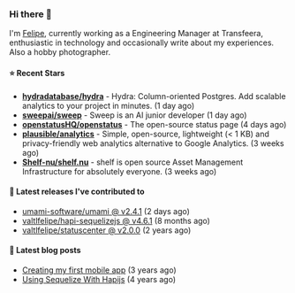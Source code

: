 ### Hi there 👋

I'm [Felipe](https://felipe.im), currently working as a Engineering Manager at Transfeera, enthusiastic in technology and occasionally write about my experiences. Also a hobby photographer.

#### ⭐ Recent Stars
- **[hydradatabase/hydra](https://github.com/hydradatabase/hydra)** - Hydra: Column-oriented Postgres. Add scalable analytics to your project in minutes. (1 day ago)
- **[sweepai/sweep](https://github.com/sweepai/sweep)** - Sweep is an AI junior developer (1 day ago)
- **[openstatusHQ/openstatus](https://github.com/openstatusHQ/openstatus)** - The open-source status page (4 days ago)
- **[plausible/analytics](https://github.com/plausible/analytics)** - Simple, open-source, lightweight (&lt; 1 KB) and privacy-friendly web analytics alternative to Google Analytics. (3 weeks ago)
- **[Shelf-nu/shelf.nu](https://github.com/Shelf-nu/shelf.nu)** - shelf is open source Asset Management Infrastructure for absolutely everyone. (3 weeks ago)

#### 🚀 Latest releases I've contributed to


- [umami-software/umami @ v2.4.1](https://github.com/umami-software/umami/releases/tag/v2.4.1) (2 days ago)
- [valtlfelipe/hapi-sequelizejs @ v4.6.1](https://github.com/valtlfelipe/hapi-sequelizejs/releases/tag/v4.6.1) (8 months ago)
- [valtlfelipe/statuscenter @ v2.0.0](https://github.com/valtlfelipe/statuscenter/releases/tag/v2.0.0) (2 years ago)

#### 📄 Latest blog posts
- [Creating my first mobile app](https://felipe.im/posts/creating-my-first-mobile-app/) (3 years ago)
- [Using Sequelize With Hapijs](https://felipe.im/posts/using-sequelize-with-hapijs/) (4 years ago)
